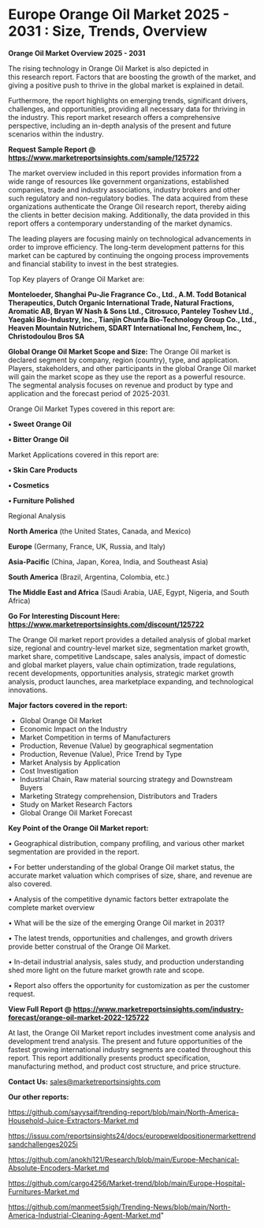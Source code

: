 # Europe Orange Oil Market 2025 - 2031 : Size, Trends, Overview

<Strong> Orange Oil Market Overview 2025 - 2031</strong>

The rising technology in Orange Oil Market is also depicted in this research report. Factors that are boosting the growth of the market, and giving a positive push to thrive in the global market is explained in detail.

Furthermore, the report highlights on emerging trends, significant drivers, challenges, and opportunities, providing all necessary data for thriving in the industry. This report market research offers a comprehensive perspective, including an in-depth analysis of the present and future scenarios within the industry.

<strong>Request Sample Report @ <a href=https://www.marketreportsinsights.com/sample/125722>https://www.marketreportsinsights.com/sample/125722</a></strong>

The market overview included in this report provides information from a wide range of resources like government organizations, established companies, trade and industry associations, industry brokers and other such regulatory and non-regulatory bodies. The data acquired from these organizations authenticate the Orange Oil research report, thereby aiding the clients in better decision making. Additionally, the data provided in this report offers a contemporary understanding of the market dynamics.

The leading players are focusing mainly on technological advancements in order to improve efficiency. The long-term development patterns for this market can be captured by continuing the ongoing process improvements and financial stability to invest in the best strategies.

Top Key players of Orange Oil Market are:

<strong>Monteloeder, Shanghai Pu-Jie Fragrance Co., Ltd., A.M. Todd Botanical Therapeutics, Dutch Organic International Trade, Natural Fractions, Aromatic AB, Bryan W Nash & Sons Ltd., Citrosuco, Panteley Toshev Ltd., Yaegaki Bio-Industry, Inc., Tianjin Chunfa Bio-Technology Group Co., Ltd., Heaven Mountain Nutrichem, SDART International Inc, Fenchem, Inc., Christodoulou Bros SA</strong>

<strong><b>Global Orange Oil Market Scope and Size:</b></strong>
The Orange Oil market is declared segment by company, region (country), type, and application. Players, stakeholders, and other participants in the global Orange Oil market will gain the market scope as they use the report as a powerful resource. The segmental analysis focuses on revenue and product by type and application and the forecast period of 2025-2031.

Orange Oil Market Types covered in this report are:

<strong>• Sweet Orange Oil

• Bitter Orange Oil</strong>

Market Applications covered in this report are:

<strong>• Skin Care Products

• Cosmetics

• Furniture Polished</strong> 

Regional Analysis

<strong>North America</strong> (the United States, Canada, and Mexico)

<strong>Europe</strong> (Germany, France, UK, Russia, and Italy)

<strong>Asia-Pacific</strong> (China, Japan, Korea, India, and Southeast Asia)

<strong>South America</strong> (Brazil, Argentina, Colombia, etc.)

<strong>The Middle East and Africa</strong> (Saudi Arabia, UAE, Egypt, Nigeria, and South Africa)

<strong>Go For Interesting Discount Here: <a href=https://www.marketreportsinsights.com/discount/125722>https://www.marketreportsinsights.com/discount/125722</a></strong>

The Orange Oil market report provides a detailed analysis of global market size, regional and country-level market size, segmentation market growth, market share, competitive Landscape, sales analysis, impact of domestic and global market players, value chain optimization, trade regulations, recent developments, opportunities analysis, strategic market growth analysis, product launches, area marketplace expanding, and technological innovations.

<strong><b>Major factors covered in the report:</b></strong>
<ul>
  <li>Global Orange Oil Market </li>
  <li>Economic Impact on the Industry</li>
  <li>Market Competition in terms of Manufacturers</li>
  <li>Production, Revenue (Value) by geographical segmentation</li>
  <li>Production, Revenue (Value), Price Trend by Type</li>
  <li>Market Analysis by Application</li>
  <li>Cost Investigation</li>
  <li>Industrial Chain, Raw material sourcing strategy and Downstream Buyers</li>
  <li>Marketing Strategy comprehension, Distributors and Traders</li>
  <li>Study on Market Research Factors</li>
  <li>Global Orange Oil Market Forecast</li>
</ul>

<strong><b>Key Point of the Orange Oil Market report:</b></strong>

• Geographical distribution, company profiling, and various other market segmentation are provided in the report.

• For better understanding of the global Orange Oil market status, the accurate market valuation which comprises of size, share, and revenue are also covered.

• Analysis of the competitive dynamic factors better extrapolate the complete market overview

• What will be the size of the emerging Orange Oil market in 2031?

• The latest trends, opportunities and challenges, and growth drivers provide better construal of the Orange Oil Market.

• In-detail industrial analysis, sales study, and production understanding shed more light on the future market growth rate and scope.

• Report also offers the opportunity for customization as per the customer request.

<strong><b>View Full Report @ <a href=https://www.marketreportsinsights.com/industry-forecast/orange-oil-market-2022-125722>https://www.marketreportsinsights.com/industry-forecast/orange-oil-market-2022-125722</a></b></strong>


At last, the Orange Oil Market report includes investment come analysis and development trend analysis. The present and future opportunities of the fastest growing international industry segments are coated throughout this report. This report additionally presents product specification, manufacturing method, and product cost structure, and price structure.

<strong>Contact Us:</strong>
sales@marketreportsinsights.com

<strong>Our other reports:</strong>

<a href=https://github.com/sayysaif/trending-report/blob/main/North-America-Household-Juice-Extractors-Market.md>https://github.com/sayysaif/trending-report/blob/main/North-America-Household-Juice-Extractors-Market.md</a>

<a href=https://issuu.com/reportsinsights24/docs/europeweldpositionermarkettrendsandchallenges2025i>https://issuu.com/reportsinsights24/docs/europeweldpositionermarkettrendsandchallenges2025i</a>

<a href=https://github.com/anokhi121/Research/blob/main/Europe-Mechanical-Absolute-Encoders-Market.md>https://github.com/anokhi121/Research/blob/main/Europe-Mechanical-Absolute-Encoders-Market.md</a>

<a href=https://github.com/cargo4256/Market-trend/blob/main/Europe-Hospital-Furnitures-Market.md>https://github.com/cargo4256/Market-trend/blob/main/Europe-Hospital-Furnitures-Market.md</a>

<a href=https://github.com/manmeet5sigh/Trending-News/blob/main/North-America-Industrial-Cleaning-Agent-Market.md>https://github.com/manmeet5sigh/Trending-News/blob/main/North-America-Industrial-Cleaning-Agent-Market.md</a>"
